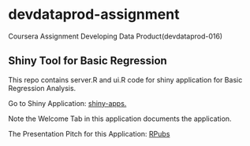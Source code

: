 devdataprod-assignment
======================
Coursera Assignment Developing Data Product(devdataprod-016)

Shiny Tool for Basic Regression
-------------------

This repo contains server.R and ui.R code for shiny application for Basic Regression Analysis.

Go to Shiny Application: [shiny-apps.](https://skahali.shinyapps.io/devdataprod-assignment/) 

Note the Welcome Tab in this application documents the application.

The Presentation Pitch for this Application: [RPubs](http://skahali.github.io/devdataprod-presentation)


